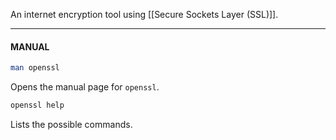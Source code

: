 An internet encryption tool using [[Secure Sockets Layer (SSL)]].


****
#### MANUAL
```bash
man openssl
```
Opens the manual page for `openssl`.

```bash
openssl help
```
Lists the possible commands.